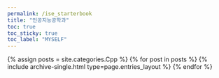 ```yaml
---
permalink: /ise_starterbook
title: "인공지능공학과"
toc: true
toc_sticky: true
toc_label: "MYSELF"
---
```



{% assign posts = site.categories.Cpp %}
{% for post in posts %} {% include archive-single.html type=page.entries_layout %} {% endfor %}